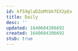 ```yaml
---
id: kf59glaDZoMtbkfEX2pEx
title: Daily
desc: ''
updated: 1640604306692
created: 1640604306692
stub: true
---
```


